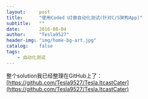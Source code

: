 ```yaml
---
layout:     post
title:      "使用Coded UI做自动化测试(针对C/S架构App)"
subtitle:   ""
date:       2016-08-04
author:     "Tesla9527"
header-img: "img/home-bg-art.jpg"
catalog:    false
tags:
    - 自动化测试
---
```

整个solution我已经整理在GitHub上了：[https://github.com/Tesla9527/Tesla.ItcastCater](https://github.com/Tesla9527/Tesla.ItcastCater)
